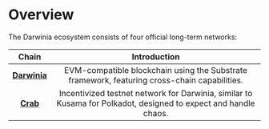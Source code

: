 # Overview

The Darwinia ecosystem consists of four official long-term networks:

|               Chain               |                                                                        Introduction                                                                         |
| :-------------------------------: | :---------------------------------------------------------------------------------------------------------------------------------------------------------: |
| **[Darwinia](./darwinia.md)** |                                EVM-compatible blockchain using the Substrate framework, featuring cross-chain capabilities.                                 |
|     **[Crab](./crab.md)**     |                              Incentivized testnet network for Darwinia, similar to Kusama for Polkadot, designed to expect and handle chaos.                              |

